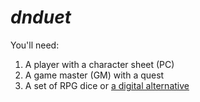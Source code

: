# _dnduet_

You'll need:

1. A player with a character sheet (PC)
2. A game master (GM) with a quest
3. A set of RPG dice or [a digital alternative](https://www.google.com/search?q=dice+roller)
